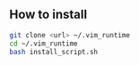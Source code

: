 ## How to install
```bash
git clone <url> ~/.vim_runtime
cd ~/.vim_runtime
bash install_script.sh 
```
